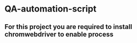 # QA-automation-script

## For this project you are required to install chromwebdriver to enable process 